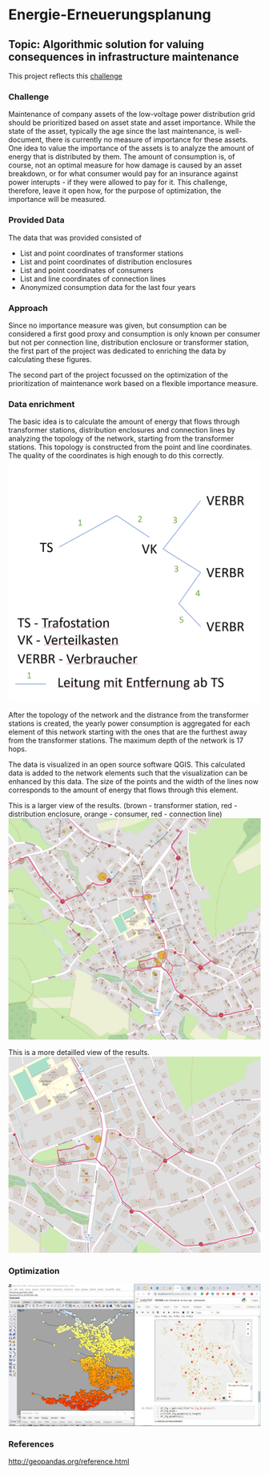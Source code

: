 # Energie-Erneuerungsplanung
## Topic: Algorithmic solution for valuing consequences in infrastructure maintenance

This project reflects this [challenge](https://hack.opendata.ch/project/341)

### Challenge
Maintenance of company assets of the low-voltage power distribution grid should be prioritized based on asset state and asset importance. While the state of the asset, typically the age since the last maintenance, is well-document, there is currently no measure of importance for these assets. One idea to value the importance of the assets is to analyze the amount of energy that is distributed by them. The amount of consumption is, of course, not an optimal measure for how damage is caused by an asset breakdown, or for what consumer would pay for an insurance against power interupts - if they were allowed to pay for it. This challenge, therefore, leave it open how, for the purpose of optimization, the importance will be measured.

### Provided Data
The data that was provided consisted of
- List and point coordinates of transformer stations
- List and point coordinates of distribution enclosures
- List and point coordinates of consumers
- List and line coordinates of connection lines
- Anonymized consumption data for the last four years

### Approach
Since no importance measure was given, but consumption can be considered a first good proxy and consumption is only known per consumer but not per connection line, distribution enclosure or transformer station, the first part of the project was dedicated to enriching the data by calculating these figures.

The second part of the project focussed on the optimization of the prioritization of maintenance work based on a flexible importance measure.

### Data enrichment
The basic idea is to calculate the amount of energy that flows through transformer stations, distribution enclosures and connection lines by analyzing the topology of the network, starting from the transformer stations. This topology is constructed from the point and line coordinates. The quality of the coordinates is high enough to do this correctly.
![path following](energy-hackathon-341-0.png)

After the topology of the network and the distrance from the transformer stations is created, the yearly power consumption is aggregated for each element of this network starting with the ones that are the furthest away from the transformer stations. The maximum depth of the network is 17 hops.

The data is visualized in an open source software QGIS. This calculated data is added to the network elements such that the visualization can be enhanced by this data. The size of the points and the width of the lines now corresponds to the amount of energy that flows through this element.

This is a larger view of the results.
(brown - transformer station, red - distribution enclosure, orange - consumer, red - connection line)
![overview image](energy-hack-341-1.png.jpg)

This is a more detailled view of the results.
![detail image](energy-hackathon-341-2.png)

### Optimization
[<img width="900" alt="OpenDataHackathon" src="Screenshot_110.jpg">](https://twitter.com/algo_tecture)

### References
http://geopandas.org/reference.html
